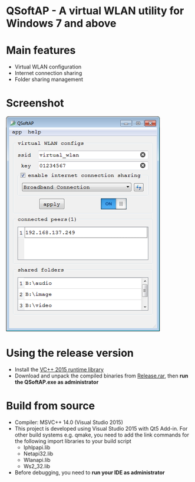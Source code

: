 QSoftAP - A virtual WLAN utility for Windows 7 and above
========================================================

Main features
=============

- Virtual WLAN configuration
- Internet connection sharing
- Folder sharing management

Screenshot
==========

![](./screen_shot.png)

Using the release version
=========================

- Install the [VC++ 2015 runtime library](https://www.microsoft.com/en-US/download/details.aspx?id=48145)
- Download and unpack the compiled binaries from [Release.rar](./Release.rar), then **run the QSoftAP.exe as administrator**

Build from source
=================

- Compiler: MSVC++ 14.0 (Visual Studio 2015)
- This project is developed using Visual Studio 2015 with Qt5 Add-in. For other build systems e.g. qmake, you need to add the link commands for the following import libraries to your build script
    - Iphlpapi.lib
    - Netapi32.lib
    - Wlanapi.lib
    - Ws2_32.lib
- Before debugging, you need to **run your IDE as administrator**
